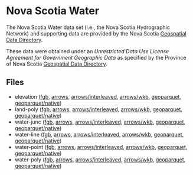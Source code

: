 
# Nova Scotia Water

The Nova Scotia Water data set (i.e., the Nova Scotia Hydrographic Network) and supporting data are provided by the Nova Scotia [Geospatial Data Directory](https://nsgi.novascotia.ca/gdd/).

These data were obtained under an *Unrestricted Data Use License Agreement for Government Geographic Data* as specified by the Province of Nova Scotia [Geospatial Data Directory](https://nsgi.novascotia.ca/gdd/).

<!-- begin file listing -->


## Files

- elevation ([fgb](https://github.com/geoarrow/geoarrow-data/releases/download/v0.2.0-rc1/ns-water_elevation.fgb), [arrows](https://github.com/geoarrow/geoarrow-data/releases/download/v0.2.0-rc1/ns-water_elevation.arrows), [arrows/interleaved](https://github.com/geoarrow/geoarrow-data/releases/download/v0.2.0-rc1/ns-water_elevation_interleaved.arrows), [arrows/wkb](https://github.com/geoarrow/geoarrow-data/releases/download/v0.2.0-rc1/ns-water_elevation_wkb.arrows), [geoparquet](https://github.com/geoarrow/geoarrow-data/releases/download/v0.2.0-rc1/ns-water_elevation.parquet), [geoparquet/native](https://github.com/geoarrow/geoarrow-data/releases/download/v0.2.0-rc1/ns-water_elevation_native.parquet))
- land-poly ([fgb](https://github.com/geoarrow/geoarrow-data/releases/download/v0.2.0-rc1/ns-water_land-poly.fgb), [arrows](https://github.com/geoarrow/geoarrow-data/releases/download/v0.2.0-rc1/ns-water_land-poly.arrows), [arrows/interleaved](https://github.com/geoarrow/geoarrow-data/releases/download/v0.2.0-rc1/ns-water_land-poly_interleaved.arrows), [arrows/wkb](https://github.com/geoarrow/geoarrow-data/releases/download/v0.2.0-rc1/ns-water_land-poly_wkb.arrows), [geoparquet](https://github.com/geoarrow/geoarrow-data/releases/download/v0.2.0-rc1/ns-water_land-poly.parquet), [geoparquet/native](https://github.com/geoarrow/geoarrow-data/releases/download/v0.2.0-rc1/ns-water_land-poly_native.parquet))
- water-junc ([fgb](https://github.com/geoarrow/geoarrow-data/releases/download/v0.2.0-rc1/ns-water_water-junc.fgb), [arrows](https://github.com/geoarrow/geoarrow-data/releases/download/v0.2.0-rc1/ns-water_water-junc.arrows), [arrows/interleaved](https://github.com/geoarrow/geoarrow-data/releases/download/v0.2.0-rc1/ns-water_water-junc_interleaved.arrows), [arrows/wkb](https://github.com/geoarrow/geoarrow-data/releases/download/v0.2.0-rc1/ns-water_water-junc_wkb.arrows), [geoparquet](https://github.com/geoarrow/geoarrow-data/releases/download/v0.2.0-rc1/ns-water_water-junc.parquet), [geoparquet/native](https://github.com/geoarrow/geoarrow-data/releases/download/v0.2.0-rc1/ns-water_water-junc_native.parquet))
- water-line ([fgb](https://github.com/geoarrow/geoarrow-data/releases/download/v0.2.0-rc1/ns-water_water-line.fgb), [arrows](https://github.com/geoarrow/geoarrow-data/releases/download/v0.2.0-rc1/ns-water_water-line.arrows), [arrows/interleaved](https://github.com/geoarrow/geoarrow-data/releases/download/v0.2.0-rc1/ns-water_water-line_interleaved.arrows), [arrows/wkb](https://github.com/geoarrow/geoarrow-data/releases/download/v0.2.0-rc1/ns-water_water-line_wkb.arrows), [geoparquet](https://github.com/geoarrow/geoarrow-data/releases/download/v0.2.0-rc1/ns-water_water-line.parquet), [geoparquet/native](https://github.com/geoarrow/geoarrow-data/releases/download/v0.2.0-rc1/ns-water_water-line_native.parquet))
- water-point ([fgb](https://github.com/geoarrow/geoarrow-data/releases/download/v0.2.0-rc1/ns-water_water-point.fgb), [arrows](https://github.com/geoarrow/geoarrow-data/releases/download/v0.2.0-rc1/ns-water_water-point.arrows), [arrows/interleaved](https://github.com/geoarrow/geoarrow-data/releases/download/v0.2.0-rc1/ns-water_water-point_interleaved.arrows), [arrows/wkb](https://github.com/geoarrow/geoarrow-data/releases/download/v0.2.0-rc1/ns-water_water-point_wkb.arrows), [geoparquet](https://github.com/geoarrow/geoarrow-data/releases/download/v0.2.0-rc1/ns-water_water-point.parquet), [geoparquet/native](https://github.com/geoarrow/geoarrow-data/releases/download/v0.2.0-rc1/ns-water_water-point_native.parquet))
- water-poly ([fgb](https://github.com/geoarrow/geoarrow-data/releases/download/v0.2.0-rc1/ns-water_water-poly.fgb), [arrows](https://github.com/geoarrow/geoarrow-data/releases/download/v0.2.0-rc1/ns-water_water-poly.arrows), [arrows/interleaved](https://github.com/geoarrow/geoarrow-data/releases/download/v0.2.0-rc1/ns-water_water-poly_interleaved.arrows), [arrows/wkb](https://github.com/geoarrow/geoarrow-data/releases/download/v0.2.0-rc1/ns-water_water-poly_wkb.arrows), [geoparquet](https://github.com/geoarrow/geoarrow-data/releases/download/v0.2.0-rc1/ns-water_water-poly.parquet), [geoparquet/native](https://github.com/geoarrow/geoarrow-data/releases/download/v0.2.0-rc1/ns-water_water-poly_native.parquet))
